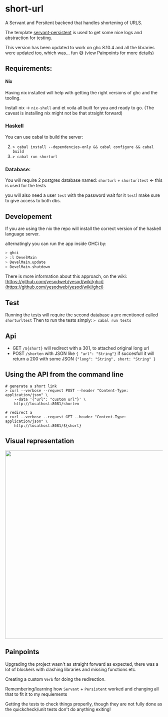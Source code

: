 # short-url
A Servant and Persitent backend that handles shortening of URLS.

The template [servant-persistent](https://github.com/parsonsmatt/servant-persistent) is used to get some nice logs and abstraction for testing.

This version has been updated to work on ghc 8.10.4 and all the libraries were updated too, which was... fun :sweat_smile: (view Painpoints for more details)


## Requirements:

#### Nix

Having nix installed will help with getting the right versions of ghc and the tooling.

Install nix -> `nix-shell` and et voila all built for you and ready to go.
(The caveat is installing nix might not be that straight forward)

### Haskell

You can use cabal to build the server:

2. `> cabal install --dependencies-only && cabal configure && cabal build`
3. `> cabal run shorturl`

### Database:

You will require 2 postgres database named:
`shorturl` + `shorturltest` <- this is used for the tests

you will also need a user `test` with the password wait for it `test`!
make sure to give access to both dbs.

## Developement

If you are using the nix the repo will install the correct version of the haskell language server.

alternatingly you can run the app inside GHCi by:

``` sh
> ghci
> :l DevelMain
> DevelMain.update
> DevelMain.shutdown
```
There is more information about this approach, on the wiki: [https://github.com/yesodweb/yesod/wiki/ghci](https://github.com/yesodweb/yesod/wiki/ghci)

## Test

Running the tests will require the second database a pre mentioned called `shorturltest`
Then to run the tests simply:
`> cabal run tests`

## Api

- GET `/${short}` will redirect with a 301, to attached original long url
- POST `/shorten` with JSON like `{ "url": "String"}` if succesfull it will return a 200 with some JSON `{"long": "String", short: "String" }`

## Using the API from the command line
```
# generate a short link
> curl --verbose --request POST --header "Content-Type: application/json" \
    --data '{"url": "custom url"}' \
	http://localhost:8081/shorten

# redirect a
> curl --verbose --request GET --header "Content-Type: application/json" \
	http://localhost:8081/${short}

```

## Visual representation

<p align="center"><img src="gif/shorturl.gif" height="600px" /></p>


## Painpoints

Upgrading the project wasn't as straight forward as expected, there was a lot of blockers with clashing libraries and missing functions etc.

Creating a custom `Verb` for doing the redirection.

Remembering/learning how `Servant` + `Persistent` worked and changing all that to fit it to my requiements

Getting the tests to check things properlly, though they are not fully done as the quickcheck/unit tests don't do anything exiting!
